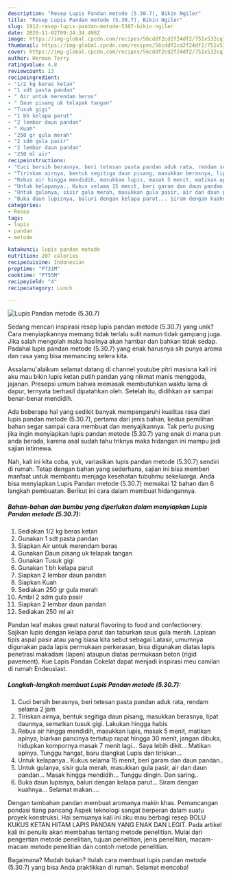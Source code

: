 ```yaml
---
description: "Resep Lupis Pandan metode (5.30.7), Bikin Ngiler"
title: "Resep Lupis Pandan metode (5.30.7), Bikin Ngiler"
slug: 1912-resep-lupis-pandan-metode-5307-bikin-ngiler
date: 2020-11-02T09:34:34.498Z
image: https://img-global.cpcdn.com/recipes/56cddf2cd2f24df2/751x532cq70/lupis-pandan-metode-5307-foto-resep-utama.jpg
thumbnail: https://img-global.cpcdn.com/recipes/56cddf2cd2f24df2/751x532cq70/lupis-pandan-metode-5307-foto-resep-utama.jpg
cover: https://img-global.cpcdn.com/recipes/56cddf2cd2f24df2/751x532cq70/lupis-pandan-metode-5307-foto-resep-utama.jpg
author: Herman Terry
ratingvalue: 4.8
reviewcount: 13
recipeingredient:
- "1/2 kg beras ketan"
- "1 sdt pasta pandan"
- " Air untuk merendam beras"
- " Daun pisang uk telapak tangan"
- "Tusuk gigi"
- "1 bh kelapa parut"
- "2 lembar daun pandan"
- " Kuah"
- "250 gr gula merah"
- "2 sdm gula pasir"
- "2 lembar daun pandan"
- "250 ml air"
recipeinstructions:
- "Cuci bersih berasnya, beri tetesan pasta pandan aduk rata, rendam selama 2 jam"
- "Tiriskan airnya, bentuk segitiga daun pisang, masukkan berasnya, lipat daunnya, sematkan tusuk gigi. Lakukan hingga habis"
- "Rebus air hingga mendidih, masukkan lupis, masak 5 menit, matikan apinya, biarkan pancinya tertutup rapat hingga 30 menit, jangan dibuka, hidupkan kompornya masak 7 menit lagi... Saya lebih dikit... Matikan apinya. Tunggu hangat, baru diangkat Lupis dan tiriskan..."
- "Untuk kelapanya.. Kukus selama 15 menit, beri garam dan daun pandan.."
- "Untuk gulanya, sisir gula merah, masukkan gula pasir, air dan daun pandan... Masak hingga mendidih... Tunggu dingin. Dan saring.."
- "Buka daun lupisnya, baluri dengan kelapa parut... Siram dengan kuahnya... Selamat makan...."
categories:
- Resep
tags:
- lupis
- pandan
- metode

katakunci: lupis pandan metode 
nutrition: 207 calories
recipecuisine: Indonesian
preptime: "PT31M"
cooktime: "PT55M"
recipeyield: "4"
recipecategory: Lunch

---
```



![Lupis Pandan metode (5.30.7)](https://img-global.cpcdn.com/recipes/56cddf2cd2f24df2/751x532cq70/lupis-pandan-metode-5307-foto-resep-utama.jpg)

Sedang mencari inspirasi resep lupis pandan metode (5.30.7) yang unik? Cara menyiapkannya memang tidak terlalu sulit namun tidak gampang juga. Jika salah mengolah maka hasilnya akan hambar dan bahkan tidak sedap. Padahal lupis pandan metode (5.30.7) yang enak harusnya sih punya aroma dan rasa yang bisa memancing selera kita.

Assalamu&#39;alaikum selamat datang di channel youtube pitri masisna kali ini aku mau bikin lupis ketan putih pandan yang nikmat manis menggoda, jajanan. Presepsi umum bahwa memasak membutuhkan waktu lama di dapur, ternyata berhasil dipatahkan oleh. Setelah itu, didihkan air sampai benar-benar mendidih.

Ada beberapa hal yang sedikit banyak mempengaruhi kualitas rasa dari lupis pandan metode (5.30.7), pertama dari jenis bahan, kedua pemilihan bahan segar sampai cara membuat dan menyajikannya. Tak perlu pusing jika ingin menyiapkan lupis pandan metode (5.30.7) yang enak di mana pun anda berada, karena asal sudah tahu triknya maka hidangan ini mampu jadi sajian istimewa.


Nah, kali ini kita coba, yuk, variasikan lupis pandan metode (5.30.7) sendiri di rumah. Tetap dengan bahan yang sederhana, sajian ini bisa memberi manfaat untuk membantu menjaga kesehatan tubuhmu sekeluarga. Anda bisa menyiapkan Lupis Pandan metode (5.30.7) memakai 12 bahan dan 6 langkah pembuatan. Berikut ini cara dalam membuat hidangannya.

<!--inarticleads1-->

##### Bahan-bahan dan bumbu yang diperlukan dalam menyiapkan Lupis Pandan metode (5.30.7):

1. Sediakan 1/2 kg beras ketan
1. Gunakan 1 sdt pasta pandan
1. Siapkan  Air untuk merendam beras
1. Gunakan  Daun pisang uk telapak tangan
1. Gunakan Tusuk gigi
1. Gunakan 1 bh kelapa parut
1. Siapkan 2 lembar daun pandan
1. Siapkan  Kuah
1. Sediakan 250 gr gula merah
1. Ambil 2 sdm gula pasir
1. Siapkan 2 lembar daun pandan
1. Sediakan 250 ml air


Pandan leaf makes great natural flavoring to food and confectionery. Sajikan lupis dengan kelapa parut dan taburkan saus gula merah. Lapisan tipis aspal pasir atau yang biasa kita sebut sebagai Latasir, umumnya digunakan pada lapis permukaan perkerasan, bisa digunakan diatas lapis penetrasi makadam (lapen) ataupun diatas permukaan beton (rigid pavement). Kue Lapis Pandan Cokelat dapat menjadi inspirasi meu camilan di rumah Endeusiast. 

<!--inarticleads2-->

##### Langkah-langkah membuat Lupis Pandan metode (5.30.7):

1. Cuci bersih berasnya, beri tetesan pasta pandan aduk rata, rendam selama 2 jam
1. Tiriskan airnya, bentuk segitiga daun pisang, masukkan berasnya, lipat daunnya, sematkan tusuk gigi. Lakukan hingga habis
1. Rebus air hingga mendidih, masukkan lupis, masak 5 menit, matikan apinya, biarkan pancinya tertutup rapat hingga 30 menit, jangan dibuka, hidupkan kompornya masak 7 menit lagi... Saya lebih dikit... Matikan apinya. Tunggu hangat, baru diangkat Lupis dan tiriskan...
1. Untuk kelapanya.. Kukus selama 15 menit, beri garam dan daun pandan..
1. Untuk gulanya, sisir gula merah, masukkan gula pasir, air dan daun pandan... Masak hingga mendidih... Tunggu dingin. Dan saring..
1. Buka daun lupisnya, baluri dengan kelapa parut... Siram dengan kuahnya... Selamat makan....


Dengan tambahan pandan membuat aromanya makin khas. Pemancangan pondasi tiang pancang Aspek teknologi sangat berperan dalam suatu proyek konstruksi. Hai semuanya kali ini aku mau berbagi resep BOLU KUKUS KETAN HITAM LAPIS PANDAN YANG ENAK DAN LEGIT. Pada artikel kali ini penulis akan membahas tentang metode penelitian. Mulai dari pengertian metode penelitian, tujuan penelitian, jenis penelitian, macam-macam metode penelitian dan contoh metode penelitian. 

Bagaimana? Mudah bukan? Itulah cara membuat lupis pandan metode (5.30.7) yang bisa Anda praktikkan di rumah. Selamat mencoba!
